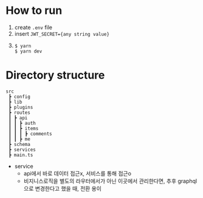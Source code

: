 # How to run

1. create `.env` file
2. insert `JWT_SECRET={any string value}`
3. ```
   $ yarn
   $ yarn dev
   ```

# Directory structure

```
src
 ┣ config
 ┣ lib
 ┣ plugins
 ┣ routes
 ┃ ┣ api
 ┃ ┃ ┣ auth
 ┃ ┃ ┣ items
 ┃ ┃ ┃ ┣ comments
 ┃ ┃ ┣ me
 ┣ schema
 ┣ services
 ┣ main.ts
```

- service
  - api에서 바로 데이터 접근x, 서비스를 통해 접근o
  - 비지니스로직을 별도의 라우터에서가 아닌 이곳에서 관리한다면, 추후 graphql으로 변경한다고 했을 때, 전환 용이
